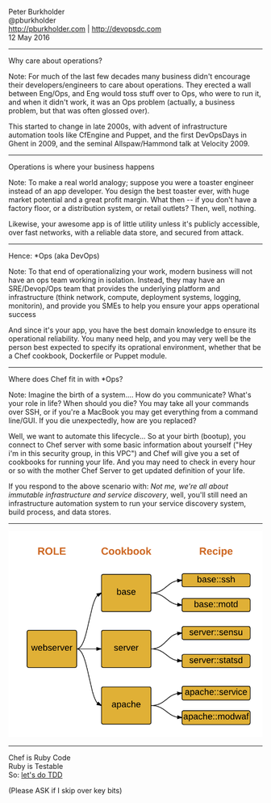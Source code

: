 Peter Burkholder<br>
@pburkholder<br>
http://pburkholder.com | http://devopsdc.com<br>
12 May 2016

---

Why care about operations?

Note:  For much of the last few decades many business didn't encourage their developers/engineers to care about operations.  They erected a wall between Eng/Ops, and Eng would toss stuff over to Ops, who were to run it, and when it didn't work, it was an Ops problem (actually, a business problem, but that was often glossed over).

This started to change in late 2000s, with advent of infrastructure automation tools like CfEngine and Puppet, and the first DevOpsDays in Ghent in 2009, and the seminal Allspaw/Hammond talk at Velocity 2009.

----

Operations is where your business happens

Note: To make a real world analogy; suppose you were a toaster engineer instead of an app developer. You design the best toaster ever, with huge market potential and a great profit margin. What then -- if you don't have a factory floor, or a distribution system, or retail outlets? Then, well, nothing.

Likewise, your awesome app is of little utility unless it's publicly accessible, over fast networks, with a reliable data store, and secured from attack.  

----

Hence: \*Ops (aka DevOps)

Note: To that end of operationalizing your work, modern business will not have an ops team working in isolation. Instead, they may have an SRE/Devop/Ops team that provides the underlying platform and infrastructure (think network, compute, deployment systems, logging, monitorin), and provide you SMEs to help you ensure your apps operational success

And since it's your app, you have the best domain knowledge to ensure its operational reliability.  You many need help, and you may very well be the person best expected to specify its oprational environment, whether that be a Chef cookbook, Dockerfile or Puppet module.

---

Where does Chef fit in with \*Ops?

Note: Imagine the birth of a system....  How do you communicate? What's your role in life? When should you die?
You may take all your commands over SSH, or if you're a MacBook you may get everything from a command line/GUI. If you die unexpectedly, how are you replaced?

Well, we want to automate this lifecycle...  So at your birth (bootup), you connect to Chef server with some basic information about yourself ("Hey i'm in this security group, in this VPC") and Chef will give you a set of cookbooks for running your life. And you may need to check in every hour or so with the mother Chef Server to get updated definition of your life.

If you respond to the above scenario with: _Not me, we're all about immutable infrastructure and service discovery_, well, you'll still need an infrastructure automation system to run your service discovery system, build process, and data stores.

----

![Roles cookbooks recipes](images/role.png)

----

Chef is Ruby Code<br>
Ruby is Testable<br>
So: [let's do TDD](./README.md)

(Please ASK if I skip over key bits)
